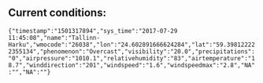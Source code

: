 ## Current conditions: 
 ``` {"timestamp":"1501317894","sys_time":"2017-07-29 11:45:08","name":"Tallinn-Harku","wmocode":"26038","lon":"24.602891666624284","lat":"59.398122222355134","phenomenon":"Overcast","visibility":"20.0","precipitations":"0","airpressure":"1010.1","relativehumidity":"83","airtemperature":"18.7","winddirection":"201","windspeed":"1.6","windspeedmax":"2.8","NA":"","NA":""} ```
